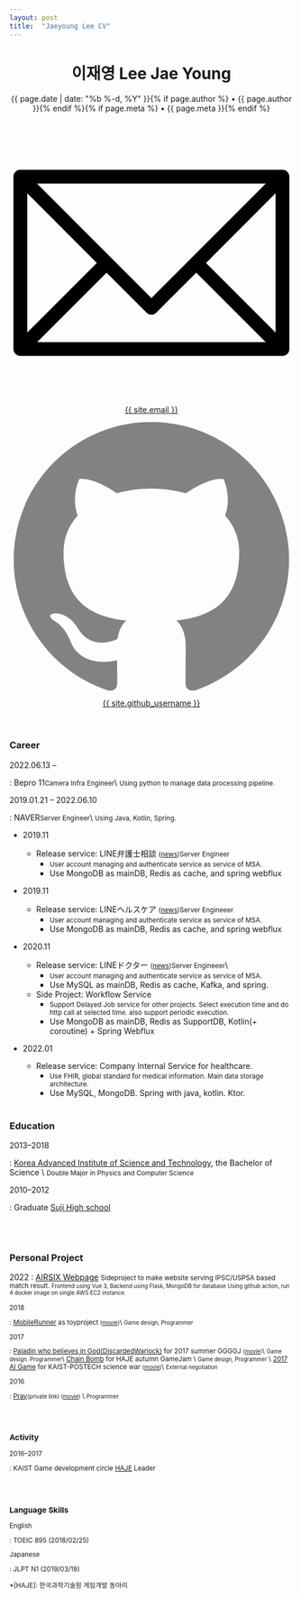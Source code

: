 ```yaml
---
layout: post
title:  "Jaeyoung Lee CV"
---
```


<header class="post-header">
  <h1 class="post-title">이재영 <span class="nobreak-container">Lee Jae Young</span></h1>
  <p class="post-meta">{{ page.date | date: "%b %-d, %Y" }}{% if page.author %} • {{ page.author }}{% endif %}{% if page.meta %} • {{ page.meta }}{% endif %}</p>
  <div class="footer-col-wrapper">
  <a href="mailto:{{ site.email }}" class="nobreak-container">
    <span class="icon  icon--github">
      <svg class="svg-icon" viewBox="2 2 16 16">
        <path d="M17.388,4.751H2.613c-0.213,0-0.389,0.175-0.389,0.389v9.72c0,0.216,0.175,0.389,0.389,0.389h14.775c0.214,0,0.389-0.173,0.389-0.389v-9.72C17.776,4.926,17.602,4.751,17.388,4.751 M16.448,5.53L10,11.984L3.552,5.53H16.448zM3.002,6.081l3.921,3.925l-3.921,3.925V6.081z M3.56,14.471l3.914-3.916l2.253,2.253c0.153,0.153,0.395,0.153,0.548,0l2.253-2.253l3.913,3.916H3.56z M16.999,13.931l-3.921-3.925l3.921-3.925V13.931z"></path>
      </svg>
    </span>
    <span class="username">{{ site.email }}</span>
  </a>
  <a href="https://github.com/{{ site.github_username }}" class="nobreak-container">
    <span class="icon  icon--github">
      <svg viewBox="0 0 16 16">
        <path fill="#828282" d="M7.999,0.431c-4.285,0-7.76,3.474-7.76,7.761 c0,3.428,2.223,6.337,5.307,7.363c0.388,0.071,0.53-0.168,0.53-0.374c0-0.184-0.007-0.672-0.01-1.32 c-2.159,0.469-2.614-1.04-2.614-1.04c-0.353-0.896-0.862-1.135-0.862-1.135c-0.705-0.481,0.053-0.472,0.053-0.472 c0.779,0.055,1.189,0.8,1.189,0.8c0.692,1.186,1.816,0.843,2.258,0.645c0.071-0.502,0.271-0.843,0.493-1.037 C4.86,11.425,3.049,10.76,3.049,7.786c0-0.847,0.302-1.54,0.799-2.082C3.768,5.507,3.501,4.718,3.924,3.65 c0,0,0.652-0.209,2.134,0.796C6.677,4.273,7.34,4.187,8,4.184c0.659,0.003,1.323,0.089,1.943,0.261 c1.482-1.004,2.132-0.796,2.132-0.796c0.423,1.068,0.157,1.857,0.077,2.054c0.497,0.542,0.798,1.235,0.798,2.082 c0,2.981-1.814,3.637-3.543,3.829c0.279,0.24,0.527,0.713,0.527,1.437c0,1.037-0.01,1.874-0.01,2.129 c0,0.208,0.14,0.449,0.534,0.373c3.081-1.028,5.302-3.935,5.302-7.362C15.76,3.906,12.285,0.431,7.999,0.431z"></path>
      </svg>
    </span>
    <span class="username">{{ site.github_username }}</span>
  </a>
  </div>
</header>

### Career

  2022.06.13 &ndash;

  : Bepro 11<small>Camera Infra Engineer</small>\\
  <small>Using python to manage data processing pipeline.</small>

  2019.01.21 &ndash; 2022.06.10 &nbsp;&nbsp;&nbsp;

  : NAVER<small>Server Engineer</small>\\
  <small>Using Java, Kotlin, Spring.</small>


- 2019.11
  - Release service: LINE弁護士相談 <small>([news][lineLaywerConsultNews])</small><small>Server Engineer </small>
    - <small>User account managing and authenticate service as service of MSA.</small>
    - Use MongoDB as mainDB, Redis as cache, and spring webflux

- 2019.11
  - Release service: LINEヘルスケア <small>([news][lineHealthCareNews])</small><small>Server Engineeer</small>
    - <small>User account managing and authenticate service as service of MSA.</small>
    - Use MongoDB as mainDB, Redis as cache, and spring webflux

- 2020.11
  - Release service: LINEドクター <small>([news][lindDoctorNews])</small><small>Server Engineeer</small>\\
    - <small>User account managing and authenticate service as service of MSA.</small>
    - Use MySQL as mainDB, Redis as cache, Kafka, and spring.
  - Side Project: Workflow Service
    - <small>Support Delayed Job service for other projects. Select execution time and do http call at selected time. also support periodic execution.</small>
    - Use MongoDB as mainDB, Redis as SupportDB, Kotlin(+ coroutine) + Spring Webflux

- 2022.01
  - Release service: Company Internal Service for healthcare.
    - <small>Use FHIR, global standard for medical information. Main data storage architecture.</small>
    - Use MySQL, MongoDB. Spring with java, kotlin. Ktor.
<br><br>

### Education

2013&ndash;2018

: [Korea Advanced Institute of Science and Technology][kaist], the Bachelor of Science \\
<small>Double Major in Physics and Computer Science</small>

2010&ndash;2012

: Graduate [Suji High school][sjhs]

[kaist]: http://www.kaist.ac.kr/
[sjhs]: http://www.suji.hs.kr/main.php

<br><br>

### Personal Project

2022
: [AIRSIX Webpage][airsix-webpage]
<small>Sideproject to make website serving IPSC/USPSA based match result.
<small>Frontend using Vue 3, Backend using Flask, MongoDB for database</small>
<small>Using github action, run 4 docker image on single AWS EC2 instance.</small>

2018

: [MobileRunner][mobilerunner] as toyproject <small>([movie][mobileRunnerMovie])</small>\\
<small>Game design, Programmer</small>

2017

: [Paladin who believes in God(DiscardedWarlock)][diswarlock] for 2017 summer GGGGJ <small>([movie][paladinMovie])</small>\\
<small>Game design. Programmer</small>\\
[Chain Bomb][chainbomb] for HAJE autumn GameJam \\
<small>Game design, Programmer</small> \\
[2017 AI Game][2017aigame] for KAIST-POSTECH science war <small>([movie][2017aigamemovie])</small>\\
<small>External negotiation</small>

2016

: [Pray][pray]<small>(private link)   ([movie][prayMovie])</small> \\
<small>Programmer</small>

<br><br>

### Activity

2016&ndash;2017

: KAIST Game development circle [HAJE][hajehp] Leader

<br><br>

### Language Skills

English

: TOEIC 895 (2018/02/25)


Japanese

: JLPT N1 (2019/03/19)

[lineLaywerConsultNews]: https://linecorp.com/ja/pr/news/ja/2019/2987
[lineHealthCareNews]: https://linehealthcarecorp.com/ja
[lindDoctorNews]: https://japan.cnet.com/article/35163983/
[hajehp]: http://haje.org/
[mobilerunner]: https://github.com/jaeyounglee978/MobileRunner
[diswarlock]: https://bitbucket.org/jaeyounglee/discardedwarlock
[chainbomb]: https://bitbucket.org/jaeyounglee/chain-bomb
[2017aigame]: https://youtu.be/ComZNlHgpak
[pray]: https://bitbucket.org/zenta0027/pray
[prayMovie]: https://youtu.be/je0OS2ktQrE
[paladinMovie]: https://youtu.be/nnh19z0hYZg
[2017aigamemovie]: https://youtu.be/ComZNlHgpak
[mobileRunnerMovie]: https://youtu.be/dYTaNsyl4lw
[airsix-webpage]: https://air-six.com
*[HAJE]: 한국과학기술원 게임개발 동아리

